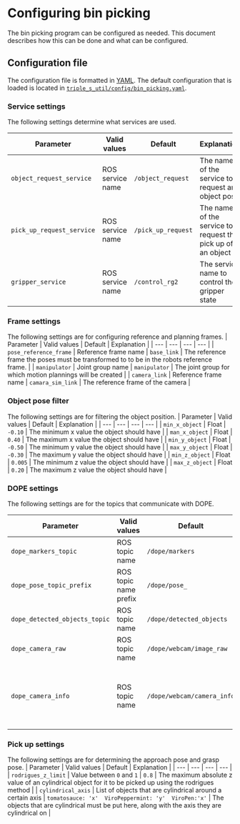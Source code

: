 # Configuring bin picking
The bin picking program can be configured as needed. This document describes how this can be done and what can be configured.

## Configuration file
The configuration file is formatted in [YAML](https://en.wikipedia.org/wiki/YAML). The default configuration that is loaded is located in [`triple_s_util/config/bin_picking.yaml`](../triple_s_util/config/bin_picking.yaml).

### Service settings
The following settings determine what services are used.

| Parameter | Valid values | Default | Explanation |
| --- | --- | --- | --- |
| `object_request_service` | ROS service name | `/object_request` | The name of the service to request an object pose |
| `pick_up_request_service` | ROS service name | `/pick_up_request` | The name of the service to request the pick up of an object | 
| `gripper_service` | ROS service name | `/control_rg2` | The service name to control the gripper state |

### Frame settings
The following settings are for configuring reference and planning frames.
| Parameter | Valid values | Default | Explanation |
| --- | --- | --- | --- |
| `pose_reference_frame` | Reference frame name | `base_link` | The reference frame the poses must be transformed to to be in the robots reference frame. |
| `manipulator` | Joint group name | `manipulator` | The joint group for which motion plannings will be created |
| `camera_link` | Reference frame name | `camara_sim_link` | The reference frame of the camera |

### Object pose filter
The following settings are for filtering the object position.
| Parameter | Valid values | Default | Explanation |
| --- | --- | --- | --- |
| `min_x_object` | Float | `-0.10` | The minimum x value the object should have |
| `man_x_object` | Float | `0.40` | The maximum x value the object should have |
| `min_y_object` | Float | `-0.50` | The minimum y value the object should have |
| `max_y_object` | Float | `-0.30` | The maximum y value the object should have |
| `min_z_object` | Float | `0.005` | The minimum z value the object should have |
| `max_z_object` | Float | `0.20` | The maximum z value the object should have |

### DOPE settings
The following settings are for the topics that communicate with DOPE.

| Parameter | Valid values | Default | Explanation |
| --- | --- | --- | --- |
| `dope_markers_topic` | ROS topic name | `/dope/markers` | The topic DOPE publishes markers on |
| `dope_pose_topic_prefix` | ROS topic name prefix | `/dope/pose_` | The topic prefix that DOPE uses for the POSE publishing |
| `dope_detected_objects_topic` | ROS topic name | `/dope/detected_objects` | The topic DOPE publishes all the results on |
| `dope_camera_raw` | ROS topic name | `/dope/webcam/image_raw` | The topic DOPE listens to for camera images |
| `dope_camera_info` | ROS topic name | `/dope/webcam/camera_info` | The topic DOPE listens to for camera info (should be synchronized with `dope_camera_raw`) |

### Pick up settings
The following settings are for determining the approach pose and grasp pose.
| Parameter | Valid values | Default | Explanation |
| --- | --- | --- | --- |
| `rodrigues_z_limit` | Value between `0` and `1` | `0.8` | The maximum absolute z value of an cylindrical object for it to be picked up using the rodrigues method |
| `cylindrical_axis` | List of objects that are cylindrical around a certain axis | ```tomatosauce: 'x'  ViroPeppermint: 'y'  ViroPen:'x'``` | The objects that are cylindrical must be put here, along with the axis they are cylindrical on |

